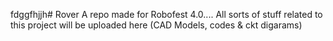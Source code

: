 fdggfhjjh# Rover
A repo made for Robofest 4.0....
All sorts of stuff related to this project will be uploaded here (CAD Models, codes & ckt digarams)
